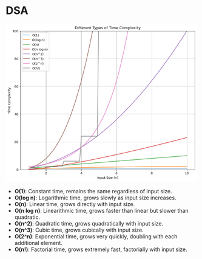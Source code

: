 # DSA

![Different Types of Time Complexity](img.png)


- **O(1)**: Constant time, remains the same regardless of input size.
- **O(log n)**: Logarithmic time, grows slowly as input size increases.
- **O(n)**: Linear time, grows directly with input size.
- **O(n log n)**: Linearithmic time, grows faster than linear but slower than quadratic.
- **O(n^2)**: Quadratic time, grows quadratically with input size.
- **O(n^3)**: Cubic time, grows cubically with input size.
- **O(2^n)**: Exponential time, grows very quickly, doubling with each additional element.
- **O(n!)**: Factorial time, grows extremely fast, factorially with input size.


